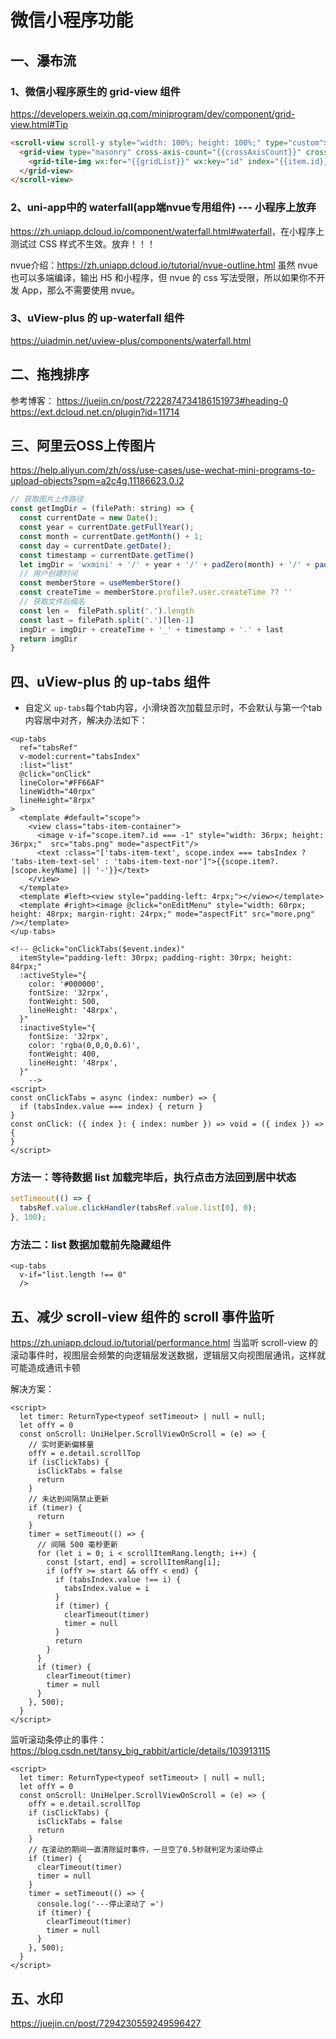# 微信小程序功能

## 一、瀑布流

### 1、微信小程序原生的 grid-view 组件

<https://developers.weixin.qq.com/miniprogram/dev/component/grid-view.html#Tip>

```html
<scroll-view scroll-y style="width: 100%; height: 100%;" type="custom">
  <grid-view type="masonry" cross-axis-count="{{crossAxisCount}}" cross-axis-gap="{{crossAxisGap}}" main-axis-gap="{{mainAxisGap}}">
    <grid-tile-img wx:for="{{gridList}}" wx:key="id" index="{{item.id}}" width="{{100}}" height="{{100 * item.sub}}"></grid-tile-img>
  </grid-view>
</scroll-view>
```

### 2、uni-app中的 waterfall(app端nvue专用组件) --- 小程序上放弃

<https://zh.uniapp.dcloud.io/component/waterfall.html#waterfall>，在小程序上测试过 CSS 样式不生效。放弃！！！

nvue介绍：<https://zh.uniapp.dcloud.io/tutorial/nvue-outline.html>
虽然 nvue 也可以多端编译，输出 H5 和小程序，但 nvue 的 css 写法受限，所以如果你不开发 App，那么不需要使用 nvue。


### 3、uView-plus 的 up-waterfall 组件
<https://uiadmin.net/uview-plus/components/waterfall.html>


## 二、拖拽排序

参考博客：
<https://juejin.cn/post/7222874734186151973#heading-0>
<https://ext.dcloud.net.cn/plugin?id=11714>


## 三、阿里云OSS上传图片
<https://help.aliyun.com/zh/oss/use-cases/use-wechat-mini-programs-to-upload-objects?spm=a2c4g.11186623.0.i2>

```js
// 获取图片上传路径
const getImgDir = (filePath: string) => {
  const currentDate = new Date();
  const year = currentDate.getFullYear();
  const month = currentDate.getMonth() + 1;
  const day = currentDate.getDate();
  const timestamp = currentDate.getTime()
  let imgDir = 'wxmini' + '/' + year + '/' + padZero(month) + '/' + padZero(day) + '/'
  // 用户创建时间
  const memberStore = useMemberStore()
  const createTime = memberStore.profile?.user.createTime ?? ''
  // 获取文件后缀名
  const len =  filePath.split('.').length
  const last = filePath.split('.')[len-1]
  imgDir = imgDir + createTime + '_' + timestamp + '.' + last
  return imgDir
}
```

## 四、uView-plus 的 up-tabs 组件

* 自定义 `up-tabs`每个tab内容，小滑块首次加载显示时，不会默认与第一个tab内容居中对齐，解决办法如下：

```vue
<up-tabs
  ref="tabsRef"
  v-model:current="tabsIndex"
  :list="list"
  @click="onClick"
  lineColor="#FF66AF"
  lineWidth="40rpx"
  lineHeight="8rpx"
>
  <template #default="scope">
    <view class="tabs-item-container">
      <image v-if="scope.item?.id === -1" style="width: 36rpx; height: 36rpx;"  src="tabs.png" mode="aspectFit"/>
      <text :class="['tabs-item-text', scope.index === tabsIndex ? 'tabs-item-text-sel' : 'tabs-item-text-nor']">{{scope.item?.[scope.keyName] || '-'}}</text>
    </view>
  </template>
  <template #left><view style="padding-left: 4rpx;"></view></template>
  <template #right><image @click="onEditMenu" style="width: 60rpx; height: 48rpx; margin-right: 24rpx;" mode="aspectFit" src="more.png" /></template>
</up-tabs>

<!-- @click="onClickTabs($event.index)"
  itemStyle="padding-left: 30rpx; padding-right: 30rpx; height: 84rpx;"
  :activeStyle="{
    color: '#000000',
    fontSize: '32rpx',
    fontWeight: 500,
    lineHeight: '48rpx',
  }"
  :inactiveStyle="{
    fontSize: '32rpx',
    color: 'rgba(0,0,0,0.6)',
    fontWeight: 400,
    lineHeight: '48rpx',
  }"
    -->
<script>
const onClickTabs = async (index: number) => {
  if (tabsIndex.value === index) { return }
}
const onClick: ({ index }: { index: number }) => void = ({ index }) => {
}
</script>
```

### 方法一：等待数据 list 加载完毕后，执行点击方法回到居中状态

```js
setTimeout(() => {
  tabsRef.value.clickHandler(tabsRef.value.list[0], 0);
}, 100);
```

### 方法二：list 数据加载前先隐藏组件
```vue
<up-tabs
  v-if="list.length !== 0"
  />
```



## 五、减少 scroll-view 组件的 scroll 事件监听
<https://zh.uniapp.dcloud.io/tutorial/performance.html>
当监听 scroll-view 的滚动事件时，视图层会频繁的向逻辑层发送数据，逻辑层又向视图层通讯，这样就可能造成通讯卡顿

解决方案：

```vue
<script>
  let timer: ReturnType<typeof setTimeout> | null = null;
  let offY = 0
  const onScroll: UniHelper.ScrollViewOnScroll = (e) => {
    // 实时更新偏移量
    offY = e.detail.scrollTop
    if (isClickTabs) {
      isClickTabs = false
      return
    }
    // 未达到间隔禁止更新
    if (timer) {
      return
    }
    timer = setTimeout(() => {
      // 间隔 500 毫秒更新
      for (let i = 0; i < scrollItemRang.length; i++) {
        const [start, end] = scrollItemRang[i];
        if (offY >= start && offY < end) {
          if (tabsIndex.value !== i) {
            tabsIndex.value = i
          }
          if (timer) {
            clearTimeout(timer)
            timer = null
          }
          return
        }
      }
      if (timer) {
        clearTimeout(timer)
        timer = null
      }
    }, 500);
  }
</script>
```


监听滚动条停止的事件：<https://blog.csdn.net/tansy_big_rabbit/article/details/103913115>

```vue
<script>
  let timer: ReturnType<typeof setTimeout> | null = null;
  let offY = 0
  const onScroll: UniHelper.ScrollViewOnScroll = (e) => {
    offY = e.detail.scrollTop
    if (isClickTabs) {
      isClickTabs = false
      return
    }
    // 在滚动的期间一直清除延时事件，一旦空了0.5秒就判定为滚动停止
    if (timer) {
      clearTimeout(timer)
      timer = null
    }
    timer = setTimeout(() => {
      console.log('---停止滚动了 =')
      if (timer) {
        clearTimeout(timer)
        timer = null
      }
    }, 500);
  }
</script>
```


## 五、水印
https://juejin.cn/post/7294230559249596427
